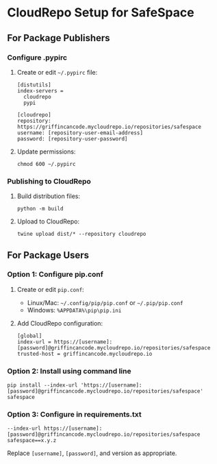 # CloudRepo Setup for SafeSpace

## For Package Publishers

### Configure .pypirc

1. Create or edit `~/.pypirc` file:
   ```
   [distutils]
   index-servers =
     cloudrepo
     pypi

   [cloudrepo]
   repository: https://griffincancode.mycloudrepo.io/repositories/safespace
   username: [repository-user-email-address]
   password: [repository-user-password]
   ```

2. Update permissions:
   ```
   chmod 600 ~/.pypirc
   ```

### Publishing to CloudRepo

1. Build distribution files:
   ```
   python -m build
   ```

2. Upload to CloudRepo:
   ```
   twine upload dist/* --repository cloudrepo
   ```

## For Package Users

### Option 1: Configure pip.conf

1. Create or edit `pip.conf`:
   - Linux/Mac: `~/.config/pip/pip.conf` or `~/.pip/pip.conf`
   - Windows: `%APPDATA%\pip\pip.ini`

2. Add CloudRepo configuration:
   ```
   [global]
   index-url = https://[username]:[password]@griffincancode.mycloudrepo.io/repositories/safespace
   trusted-host = griffincancode.mycloudrepo.io
   ```

### Option 2: Install using command line

```
pip install --index-url 'https://[username]:[password]@griffincancode.mycloudrepo.io/repositories/safespace' safespace
```

### Option 3: Configure in requirements.txt

```
--index-url https://[username]:[password]@griffincancode.mycloudrepo.io/repositories/safespace
safespace==x.y.z
```

Replace `[username]`, `[password]`, and version as appropriate. 